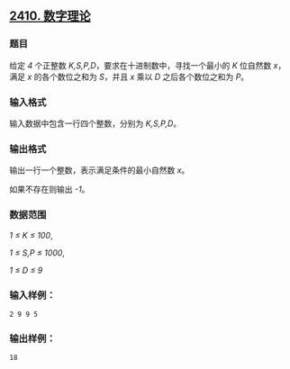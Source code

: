 ## [2410. 数字理论](https://www.acwing.com/problem/content/2412/)

### 题目

给定 *4* 个正整数 *K,S,P,D*，要求在十进制数中，寻找一个最小的 *K* 位自然数 *x*，满足 *x* 的各个数位之和为 *S*，并且 *x* 乘以 *D* 之后各个数位之和为 *P*。

### 输入格式

输入数据中包含一行四个整数，分别为 *K,S,P,D*。

### 输出格式

输出一行一个整数，表示满足条件的最小自然数 *x*。

如果不存在则输出 *-1*。

### 数据范围

*1 ≤ K ≤ 100*,

*1 ≤ S,P ≤ 1000*,

*1 ≤ D ≤ 9*

### 输入样例：

```
2 9 9 5
```

### 输出样例：

```
18
```
